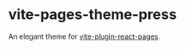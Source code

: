 # vite-pages-theme-press

An elegant theme for [vite-plugin-react-pages](https://github.com/vitejs/vite-plugin-react-pages).
